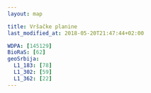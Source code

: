 ```yaml
---
layout: map

title: Vršačke planine
last_modified_at: 2018-05-20T21:47:44+02:00

WDPA: [145129]
BioRaS: [62]
geoSrbija:
  L1_183: [78]
  L1_302: [59]
  L1_362: [22]
---
```

